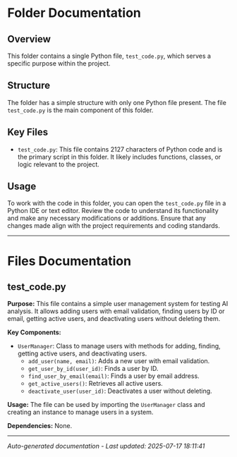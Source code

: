 # Folder Documentation

## Overview
This folder contains a single Python file, `test_code.py`, which serves a specific purpose within the project.

## Structure
The folder has a simple structure with only one Python file present. The file `test_code.py` is the main component of this folder.

## Key Files
- `test_code.py`: This file contains 2127 characters of Python code and is the primary script in this folder. It likely includes functions, classes, or logic relevant to the project.

## Usage
To work with the code in this folder, you can open the `test_code.py` file in a Python IDE or text editor. Review the code to understand its functionality and make any necessary modifications or additions. Ensure that any changes made align with the project requirements and coding standards.

---

# Files Documentation

## test_code.py

**Purpose:** This file contains a simple user management system for testing AI analysis. It allows adding users with email validation, finding users by ID or email, getting active users, and deactivating users without deleting them.

**Key Components:**
- `UserManager`: Class to manage users with methods for adding, finding, getting active users, and deactivating users.
  - `add_user(name, email)`: Adds a new user with email validation.
  - `get_user_by_id(user_id)`: Finds a user by ID.
  - `find_user_by_email(email)`: Finds a user by email address.
  - `get_active_users()`: Retrieves all active users.
  - `deactivate_user(user_id)`: Deactivates a user without deleting.
  
**Usage:** The file can be used by importing the `UserManager` class and creating an instance to manage users in a system.

**Dependencies:** None.

---
*Auto-generated documentation - Last updated: 2025-07-17 18:11:41*
